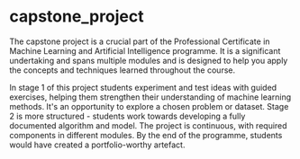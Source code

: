 # capstone_project
The capstone project is a crucial part of the Professional Certificate in Machine Learning and Artificial Intelligence programme. It is a significant undertaking and spans multiple modules and is designed to help you apply the concepts and techniques learned throughout the course.

In stage 1 of this project students experiment and test ideas with guided exercises, helping them strengthen their understanding of machine learning methods. It's an opportunity to explore a chosen problem or dataset. Stage 2 is more structured - students work towards developing a fully documented algorithm and model. The project is continuous, with required components in different modules. By the end of the programme, students would have created a portfolio-worthy artefact.

